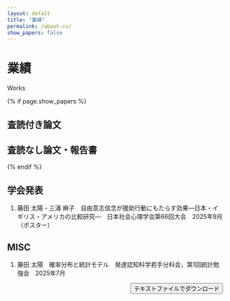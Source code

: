 ```yaml
---
layout: defalt
title: "業績"
permalink: /about-cv/
show_papers: false
---
```


<div class="page-header">
    <h1>業績</h1>
    <p class="page-subtitle">Works</p>
</div>

<div class="cv-content">
    {% if page.show_papers %}
    <div class="cv-section">
        <div class="cv-card">
            <h2>査読付き論文</h2>
            <ol class="cv-ol">
                <!-- 例: 藤田 太陽・三浦 麻子. 論文タイトル. 掲載誌名, 巻(号), 頁, 20XX. <span class="cv-flag peer">査読あり</span> -->
            </ol>
        </div>
    </div>
    <div class="cv-section">
        <div class="cv-card">
            <h2>査読なし論文・報告書</h2>
            <ol class="cv-ol">
                <!-- 例: 藤田 太陽. 報告書タイトル. 機関名, 20XX. <span class="cv-flag nopeer">査読なし</span> -->
            </ol>
        </div>
    </div>
    {% endif %}
    <div class="cv-section">
        <div class="cv-card">
            <h2>学会発表</h2>
            <ol class="cv-ol">
                <li>藤田 太陽・三浦 麻子　自由意志信念が援助行動にもたらす効果―日本・イギリス・アメリカの比較研究―　日本社会心理学会第66回大会　2025年9月（ポスター）</li>
            </ol>
        </div>
    </div>
    <div class="cv-section">
        <div class="cv-card">
            <h2>MISC</h2>
            <ol class="cv-ol">
                <li>藤田 太陽　確率分布と統計モデル　発達認知科学若手分科会，第1回統計勉強会　2025年7月</li>
            </ol>
        </div>
    </div>
    <div style="text-align:right; margin-bottom: 16px;">
        <button id="download-cv-text" class="btn btn-outline">テキストファイルでダウンロード</button>
    </div>
</div>
